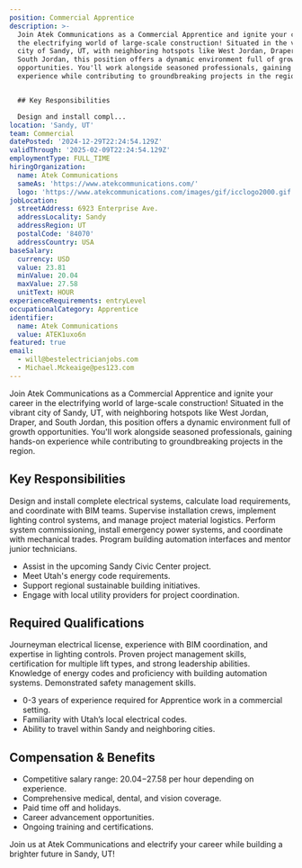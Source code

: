 ```yaml
---
position: Commercial Apprentice
description: >-
  Join Atek Communications as a Commercial Apprentice and ignite your career in
  the electrifying world of large-scale construction! Situated in the vibrant
  city of Sandy, UT, with neighboring hotspots like West Jordan, Draper, and
  South Jordan, this position offers a dynamic environment full of growth
  opportunities. You'll work alongside seasoned professionals, gaining hands-on
  experience while contributing to groundbreaking projects in the region.


  ## Key Responsibilities

  Design and install compl...
location: 'Sandy, UT'
team: Commercial
datePosted: '2024-12-29T22:24:54.129Z'
validThrough: '2025-02-09T22:24:54.129Z'
employmentType: FULL_TIME
hiringOrganization:
  name: Atek Communications
  sameAs: 'https://www.atekcommunications.com/'
  logo: 'https://www.atekcommunications.com/images/gif/icclogo2000.gif'
jobLocation:
  streetAddress: 6923 Enterprise Ave.
  addressLocality: Sandy
  addressRegion: UT
  postalCode: '84070'
  addressCountry: USA
baseSalary:
  currency: USD
  value: 23.81
  minValue: 20.04
  maxValue: 27.58
  unitText: HOUR
experienceRequirements: entryLevel
occupationalCategory: Apprentice
identifier:
  name: Atek Communications
  value: ATEK1uxo6n
featured: true
email:
  - will@bestelectricianjobs.com
  - Michael.Mckeaige@pes123.com
---
```




Join Atek Communications as a Commercial Apprentice and ignite your career in the electrifying world of large-scale construction! Situated in the vibrant city of Sandy, UT, with neighboring hotspots like West Jordan, Draper, and South Jordan, this position offers a dynamic environment full of growth opportunities. You'll work alongside seasoned professionals, gaining hands-on experience while contributing to groundbreaking projects in the region.

## Key Responsibilities
Design and install complete electrical systems, calculate load requirements, and coordinate with BIM teams. Supervise installation crews, implement lighting control systems, and manage project material logistics. Perform system commissioning, install emergency power systems, and coordinate with mechanical trades. Program building automation interfaces and mentor junior technicians. 
- Assist in the upcoming Sandy Civic Center project.
- Meet Utah's energy code requirements.
- Support regional sustainable building initiatives.
- Engage with local utility providers for project coordination.

## Required Qualifications
Journeyman electrical license, experience with BIM coordination, and expertise in lighting controls. Proven project management skills, certification for multiple lift types, and strong leadership abilities. Knowledge of energy codes and proficiency with building automation systems. Demonstrated safety management skills.
- 0-3 years of experience required for Apprentice work in a commercial setting.
- Familiarity with Utah’s local electrical codes.
- Ability to travel within Sandy and neighboring cities.

## Compensation & Benefits
- Competitive salary range: $20.04-$27.58 per hour depending on experience.
- Comprehensive medical, dental, and vision coverage.
- Paid time off and holidays.
- Career advancement opportunities.
- Ongoing training and certifications.

Join us at Atek Communications and electrify your career while building a brighter future in Sandy, UT!